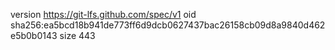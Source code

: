 version https://git-lfs.github.com/spec/v1
oid sha256:ea5bcd18b941de773ff6d9dcb0627437bac26158cb09d8a9840d462e5b0b0143
size 443
